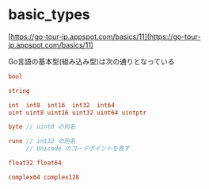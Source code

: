 # basic_types

[https://go-tour-jp.appspot.com/basics/11](https://go-tour-jp.appspot.com/basics/11)

Go言語の基本型(組み込み型)は次の通りとなっている

```go
bool

string

int  int8  int16  int32  int64
uint uint8 uint16 uint32 uint64 uintptr

byte // uint8 の別名

rune // int32 の別名
     // Unicode のコードポイントを表す

float32 float64

complex64 complex128
```